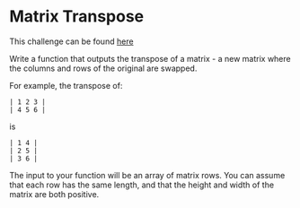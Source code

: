 # Matrix Transpose

This challenge can be found [here](https://www.codewars.com/kata/52fba2a9adcd10b34300094c/)

Write a function that outputs the transpose of a matrix - a new matrix where the columns and rows of the original are swapped.

For example, the transpose of:
```
| 1 2 3 |
| 4 5 6 |
```
is
```
| 1 4 |
| 2 5 |
| 3 6 |
```
The input to your function will be an array of matrix rows. You can assume that each row has the same length, and that the height and width of the matrix are both positive.

